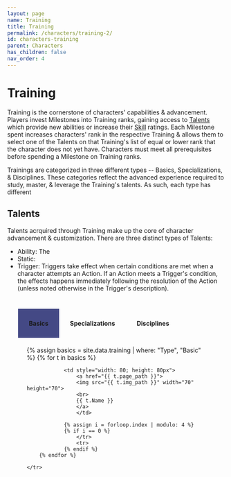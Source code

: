 ```yaml
---
layout: page
name: Training
title: Training
permalink: /characters/training-2/
id: characters-training
parent: Characters
has_children: false
nav_order: 4
---
```



# Training
Training is the cornerstone of characters' capabilities & advancement.  Players invest Milestones into Training ranks, gaining access to [Talents](/characters/talents/) which provide new abilities or increase their [Skill](/no1_system/characters/skills/) ratings.  Each Milestone spent increases characters' rank in the respective Training & allows them to select one of the Talents on that Training's list of equal or lower rank that the character does not yet have.
Characters must meet all prerequisites before spending a Milestone on Training ranks.

Trainings are categorized in three different types -- Basics, Specializations, & Disciplines.  These categories reflect the advanced experience required to study, master, & leverage the Training's talents.  As such, each type has different 

## Talents
Talents acrquired through Training make up the core of character advancement & customization.  There are three distinct types of Talents:
- Ability: The 
- Static:
- Trigger: Triggers take effect when certain conditions are met when a character attempts an Action.  If an Action meets a Trigger's condition, the effects happens immediately following the resolution of the Action (unless noted otherwise in the Trigger's description).

<div class="mytabs">
<input type="radio" id="tabbasics" name="mytabs" checked="checked">
<label for="tabbasics">Basics</label>
<div class="tab">
<table style="text-align: center;">
    <tr>
        {% assign basics = site.data.training | where: "Type", "Basic" %}
        {% for t in basics %}

                <td style="width: 80; height: 80px">
                    <a href="{{ t.page_path }}">
                    <img src="{{ t.img_path }}" width="70" height="70">
                    <br>
                    {{ t.Name }}
                    </a>
                    </td>
                
                {% assign i = forloop.index | modulo: 4 %}
                {% if i == 0 %}
                    </tr>
                    <tr>
                {% endif %}
        {% endfor %}

    </tr>

</table>
</div>


<input type="radio" id="tabspecs" name="mytabs">
<label for="tabspecs">Specializations</label>
<div class="tab">
<table style="text-align: center;">
    <tr>
        {% assign specs = site.data.training | where: "Type", "Specialization" %}
        {% for t in specs %}

                <td style="width: 80; height: 80px">
                    <a href="{{ t.page_path }}">
                    <img src="{{ t.img_path }}" width="70" height="70">
                    <br>
                    {{ t.Name }}
                    </a>
                    </td>
                
                {% assign i = forloop.index | modulo: 4 %}
                {% if i == 0 %}
                    </tr>
                    <tr>
                {% endif %}
        {% endfor %}

    </tr>

</table>
</div>

<input type="radio" id="tabdiscs" name="mytabs">
<label for="tabdiscs">Disciplines</label>
<div class="tab">
<table style="text-align: center;">
    <tr>
        {% assign discs = site.data.training | where: "Type", "Discipline" %}
        {% for t in discs %}

                <td style="width: 80; height: 80px">
                    <a href="{{ t.page_path }}">
                    <img src="{{ t.img_path }}" width="70" height="70">
                    <br>
                    {{ t.Name }}
                    </a>
                    </td>
                
                {% assign i = forloop.index | modulo: 4 %}
                {% if i == 0 %}
                    </tr>
                    <tr>
                {% endif %}
        {% endfor %}

    </tr>

</table>
</div>

</div>


<style>
 
.mytabs {
    display: flex;
    flex-wrap: wrap;
    margin: 10px auto;
    padding: 25px;
}
.mytabs input[type="radio"] {
    display: none;
}
.mytabs label {
    padding: 25px;
    font-weight: bold;
}

.mytabs .tab {
    width: 100%;
    padding: 20px;
    order: 1;
    display: none;
}
.mytabs .tab h2 {
    font-size: 3em;
}

.mytabs input[type='radio']:checked + label + .tab {
    display: block;
}

.mytabs input[type="radio"]:checked + label {
    background: #444985;
}
</style>